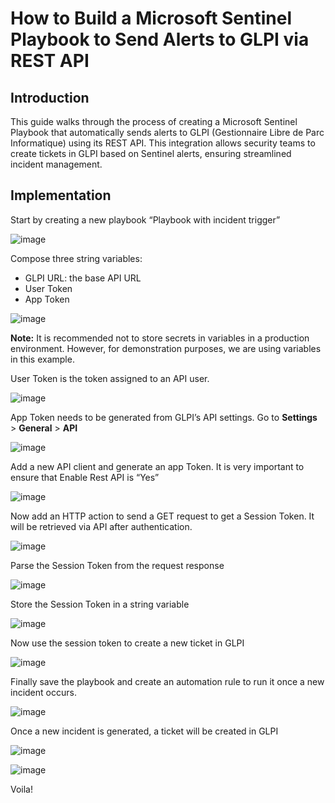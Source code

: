 # How to Build a Microsoft Sentinel Playbook to Send Alerts to GLPI via REST API 

## Introduction

This guide walks through the process of creating a Microsoft Sentinel Playbook that automatically sends alerts to GLPI (Gestionnaire Libre de Parc Informatique) using its REST API. This integration allows security teams to create tickets in GLPI based on Sentinel alerts, ensuring streamlined incident management. 

## Implementation 
Start by creating a new playbook “Playbook with incident trigger” 

![image](https://github.com/user-attachments/assets/94b002a7-529c-42f7-8f9c-b98ba592975f)

Compose three string variables: 
* GLPI URL: the base API URL 
* User Token 
* App Token 

![image](https://github.com/user-attachments/assets/0b422f76-f86b-457d-8c53-aca82b6c30ae)
 
**Note:** It is recommended not to store secrets in variables in a production environment. However, for demonstration purposes, we are using variables in this example.

User Token is the token assigned to an API user. 

![image](https://github.com/user-attachments/assets/583edee9-e167-4398-b185-d2056e239f11)

App Token needs to be generated from GLPI’s API settings. Go to **Settings** > **General** > **API** 
 
![image](https://github.com/user-attachments/assets/0503b8d4-ac2e-4e7b-8aef-a12d623690b8)
 
Add a new API client and generate an app Token. It is very important to ensure that Enable Rest API is “Yes” 
 
![image](https://github.com/user-attachments/assets/f960f86d-df28-44d7-b167-df3d3b50f06b)

Now add an HTTP action to send a GET request to get a Session Token. It will be retrieved via API after authentication.  

![image](https://github.com/user-attachments/assets/d70e5489-dc1e-4980-bfaa-6b071b7370a8)

Parse the Session Token from the request response 

![image](https://github.com/user-attachments/assets/7af63f46-eea9-4550-a813-2a966d052e18)

Store the Session Token in a string variable 

![image](https://github.com/user-attachments/assets/82047c1e-6112-4b9d-8c77-359f54c9ce80)

Now use the session token to create a new ticket in GLPI 

![image](https://github.com/user-attachments/assets/3857e2fe-3b31-4890-8f21-f240feab0abb)


Finally save the playbook and create an automation rule to run it once a new incident occurs.  

![image](https://github.com/user-attachments/assets/601030f6-39f2-4b09-9176-2d692232b590)

Once a new incident is generated, a ticket will be created in GLPI 

![image](https://github.com/user-attachments/assets/5802594a-8529-482d-99d8-5db7ea342ce3)

![image](https://github.com/user-attachments/assets/53eaaefe-275c-4299-b62a-f199babf3e84)


Voila! 
